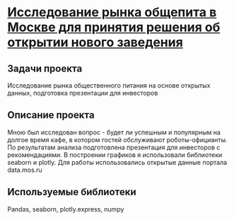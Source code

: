 # [Исследование рынка общепита в Москве для принятия решения об открытии нового заведения](https://github.com/lordoffiery/Moscow-Food)

## Задачи проекта

Исследование рынка общественного питания на основе открытых данных, подготовка презентации для инвесторов

## Описание проекта

Мною был исследован вопрос - будет ли успешным и популярным на долгое время кафе, в котором гостей обслуживают роботы-официанты. По результатам анализа подготовлена
презентация для инвесторов с рекомендациями. В построении графиков я использовали библиотеки seaborn и plotly. Для работы использовались открытые данные портала data.mos.ru 

## Используемые библиотеки

Pandas, seaborn, plotly.express, numpy
